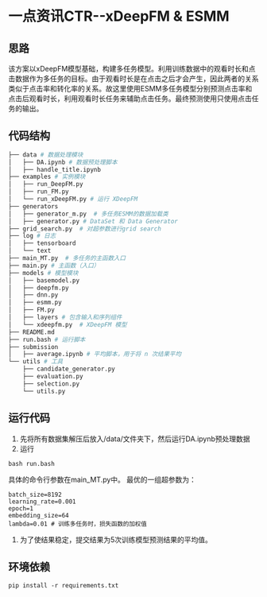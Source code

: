 # 一点资讯CTR--xDeepFM & ESMM

## 思路
该方案以xDeepFM模型基础，构建多任务模型。利用训练数据中的观看时长和点击数据作为多任务的目标。由于观看时长是在点击之后才会产生，因此两者的关系类似于点击率和转化率的关系。故这里使用ESMM多任务模型分别预测点击率和点击后观看时长，利用观看时长任务来辅助点击任务。最终预测使用只使用点击任务的输出。

## 代码结构
```bash
├── data # 数据处理模块
│   ├── DA.ipynb # 数据预处理脚本
│   ├── handle_title.ipynb
├── examples # 实例模块
│   ├── run_DeepFM.py
│   ├── run_FM.py
│   └── run_xDeepFM.py # 运行 XDeepFM
├── generators
│   ├── generator_m.py  # 多任务ESMM的数据加载类
│   ├── generator.py # DataSet 和 Data Generator
├── grid_search.py  # 对超参数进行grid search
├── log # 日志
│   ├── tensorboard
│   └── text
├── main_MT.py  # 多任务的主函数入口
├── main.py # 主函数（入口）
├── models # 模型模块
│   ├── basemodel.py
│   ├── deepfm.py
│   ├── dnn.py
│   ├── esmm.py
│   ├── FM.py
│   ├── layers # 包含输入和序列组件
│   └── xdeepfm.py  # XDeepFM 模型
├── README.md
├── run.bash # 运行脚本
├── submission
│   ├── average.ipynb # 平均脚本，用于将 n 次结果平均
└── utils # 工具
    ├── candidate_generator.py
    ├── evaluation.py
    ├── selection.py
    └── utils.py
```

## 运行代码
1. 先将所有数据集解压后放入/data/文件夹下，然后运行DA.ipynb预处理数据
2. 运行
```
bash run.bash
```
具体的命令行参数在main_MT.py中。
最优的一组超参数为：
```
batch_size=8192
learning_rate=0.001
epoch=1
embedding_size=64
lambda=0.01 # 训练多任务时，损失函数的加权值
```
1. 为了使结果稳定，提交结果为5次训练模型预测结果的平均值。

## 环境依赖
```
pip install -r requirements.txt
```
